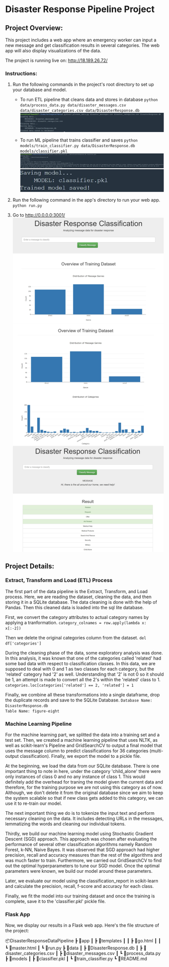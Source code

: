 # Disaster Response Pipeline Project

## Project Overview:
This project includes a web app where an emergency worker can input a new message and get classification results in several categories. The web app will also display visualizations of the data.

The project is running live on: http://18.189.26.72/

### Instructions:
1. Run the following commands in the project's root directory to set up your database and model.

    - To run ETL pipeline that cleans data and stores in database
        `python data/process_data.py data/disaster_messages.csv data/disaster_categories.csv data/DisasterResponse.db`
\
    ![title](images/clean_data.JPG)

    - To run ML pipeline that trains classifier and saves
        `python models/train_classifier.py data/DisasterResponse.db models/classifier.pkl`
\
    ![title](images/GridSearchCV.JPG)
\
    ![title](images/save_model.JPG)    

2. Run the following command in the app's directory to run your web app.
    `python run.py`

3. Go to http://0.0.0.0:3001/
\
    ![title](images/View1.JPG)
\
    ![title](images/View2.JPG)
\
    ![title](images/View3.JPG)


## Project Details:

### Extract, Transform and Load (ETL) Process
The first part of the data pipeline is the Extract, Transform, and Load process. Here, we are reading the dataset, cleaning the data, and then storing it in a SQLite database. The data cleaning is done with the help of Pandas. Then this cleaned data is loaded into the sql lite database.

First, we convert the category attributes to actual category names by applying a tranformation.
`category_colnames = row.apply(lambda x: x[:-2])`

Then we delete the original categories column from the dataset.
`del df['categories']`

During the cleaning phase of the data, some exploratory analysis was done. In this analysis, it was known that one of the categories called 'related' had some bad data with respect to classification classes. In this data, we are supposed to deal with 0 and 1 as two classes for each category, but the 'related' category had '2' as well. Understanding that '2' is not 0 so it should be 1, an attempt is made to convert all the 2's within the 'related' class to 1.
`categories.loc[categories['related'] == 2, 'related'] = 1`

Finally, we combine all these transformations into a single dataframe, drop the duplicate records and save to the SQLite Database.
`Database Name: DisasterResponse.db` \
`Table Name: figure-eight`


### Machine Learning Pipeline
For the machine learning part, we splitted the data into a training set and a test set. Then, we created a machine learning pipeline that uses NLTK, as well as scikit-learn's Pipeline and GridSearchCV to output a final model that uses the message column to predict classifications for 36 categories (multi-output classification). Finally, we export the model to a pickle file.

At the beginning, we load the data from our SQLite database. There is one important thing to note in here, under the category 'child_alone' there were only instances of class 0 and no any instance of class 1. This would definitely add the overhead for traning the model given the current data and therefore, for the training purpose we are not using this category as of now. Although, we don't delete it from the original database since we aim to keep the system scalable so that if new class gets added to this category, we can use it to re-train our model.

The next important thing we do is to tokenize the input text and perform necessary cleaning on the data. It includes detecting URLs in the messages, lemmatizing the words and cleaning our individual tokens.

Thirdly, we build our machine learning model using Stochastic Gradient Descent (SGD) approach. This approach was chosen after evaluating the performance of several other classification algorithms namely Random Forest, k-NN, Naive Bayes. It was observed that SGD approach had higher precision, recall and accuracy measures than the rest of the algorithms and was much faster to train. Furthermore, we carried out GridSearchCV to find out the optimal hyperparameters to tune our SGD model. Once the optimal parameters were known, we build our model around these parameters.

Later, we evaluate our model using the classification_report in scikit-learn and calculate the precision, recall, f-score and accuracy for each class.

Finally, we fit the model into our training dataset and once the training is complete, save it to the 'classifier.pkl' pickle file.


### Flask App
Now, we display our results in a Flask web app. Here's the file structure of the project:

📦DisasterResponseDataPipeline
 ┣ 📂app
 ┃ ┣ 📂templates
 ┃ ┃ ┣ 📜go.html
 ┃ ┃ ┗ 📜master.html
 ┃ ┗ 📜run.py
 ┣ 📂data
 ┃ ┣ 📜DisasterResponse.db
 ┃ ┣ 📜disaster_categories.csv
 ┃ ┣ 📜disaster_messages.csv
 ┃ ┗ 📜process_data.py
 ┣ 📂models
 ┃ ┣ 📜classifier.pkl
 ┃ ┗ 📜train_classifier.py
 ┗ 📜README.md
